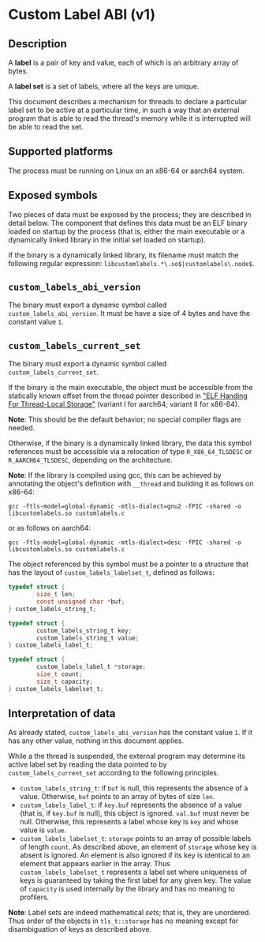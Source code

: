# Custom Label ABI (v1)

## Description

A **label** is a pair of key and value, each of which is an arbitrary array of bytes.

A **label set** is a set of labels, where all the keys are unique.

This document describes a mechanism for threads to declare a particular label set to be active at a particular time, in such a way that an external program that is able to read the thread's memory while it is interrupted will be able to read the set.

## Supported platforms

The process must be running on Linux on an x86-64 or aarch64 system. 

## Exposed symbols

Two pieces of data must be exposed by the process; they are described in detail below. The component that defines this data must be an ELF binary loaded on startup by the process (that is, either the main executable or a dynamically linked library in the initial set loaded on startup).

If the binary is a dynamically linked library, its filename must match the following regular expression: `libcustomlabels.*\.so$|customlabels\.node$`.

## `custom_labels_abi_version`

The binary must export a dynamic symbol called `custom_labels_abi_version`. It must be have a size of 4 bytes and have the constant value `1`.

## `custom_labels_current_set`

The binary must export a dynamic symbol called `custom_labels_current_set`.

If the binary is the main executable, the object must be accessible from the statically known offset from the thread pointer described in ["ELF Handing For Thread-Local Storage"](https://www.akkadia.org/drepper/tls.pdf) (variant I for aarch64; variant II for x86-64).

**Note**: This should be the default behavior; no special compiler flags are needed.

Otherwise, if the binary is a dynamically linked library, the data this symbol references must be accessible via a relocation of type `R_X86_64_TLSDESC` or `R_AARCH64_TLSDESC`, depending on the architecture.

**Note**: If the library is compiled using gcc, this can be achieved by annotating the
object's definition with `__thread` and building it as follows on x86-64:

``` shell
gcc -ftls-model=global-dynamic -mtls-dialect=gnu2 -fPIC -shared -o libcustomlabels.so customlabels.c
```

or as follows on aarch64:

``` shell
gcc -ftls-model=global-dynamic -mtls-dialect=desc -fPIC -shared -o libcustomlabels.so customlabels.c
```

The object referenced by this symbol must be a pointer to a structure that has the layout of `custom_labels_labelset_t`, defined as follows:

``` c
typedef struct {
        size_t len;
        const unsigned char *buf;
} custom_labels_string_t;

typedef struct {
        custom_labels_string_t key;
        custom_labels_string_t value;
} custom_labels_label_t;

typedef struct {
        custom_labels_label_t *storage;
        size_t count;
        size_t capacity;
} custom_labels_labelset_t;
```

## Interpretation of data

As already stated, `custom_labels_abi_version` has the constant value `1`. If it has any other value, nothing in this document applies. 

While a the thread is suspended, the external program may determine its active label set by reading the data pointed to by `custom_labels_current_set` according to the following principles.

* `custom_labels_string_t`: if `buf` is null, this represents the absence of a value. Otherwise, `buf` points to an array of bytes of size `len`.
* `custom_labels_label_t`: if `key.buf` represents the absence of a value (that is, if `key.buf` is null), this object is ignored. `val.buf` must never be null. Otherwise, this represents a label whose key is `key` and whose value is `value`.
* `custom_labels_labelset_t`: `storage` points to an array of possible labels of length `count`. As described above, an element of `storage` whose key is absent is ignored. An element is also ignored if its key is identical to an element that appears earlier in the array. Thus `custom_labels_labelset_t` represents a label set where uniqueness of keys is guaranteed by taking the first label for any given key. The value of `capacity` is used internally by the library and has no meaning to profilers.

**Note**: Label sets are indeed mathematical _sets_; that is, they are unordered. Thus order of the objects in `tls_t::storage` has no meaning except for disambiguation of keys as described above.
